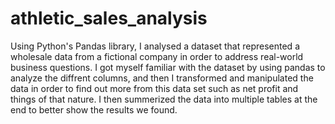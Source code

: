 # athletic_sales_analysis
Using Python's Pandas library, I analysed a dataset that represented a wholesale data from a fictional company in order to address real-world business questions. I got myself familiar with the dataset by using pandas to analyze the diffrent columns, and then I transformed and manipulated the data in order to find out more from this data set such as net profit and things of that nature. I then summerized the data into multiple tables at the end to better show the results we found. 
